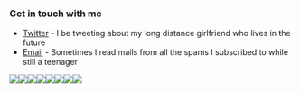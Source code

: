 ### Get in touch with me

* [Twitter](https://twitter.com/BaharaJr) - I be tweeting about my long distance girlfriend who lives in the future
* [Email](mailto:bennybenester@gmail.com) - Sometimes I read mails from all the spams I subscribed to while still a teenager

>


[![](https://sourcerer.io/fame/BaharaJr/BaharaJr/checky-my-recipe/images/0)](https://sourcerer.io/fame/BaharaJr/BaharaJr/checky-my-recipe/links/0)[![](https://sourcerer.io/fame/BaharaJr/BaharaJr/checky-my-recipe/images/1)](https://sourcerer.io/fame/BaharaJr/BaharaJr/checky-my-recipe/links/1)[![](https://sourcerer.io/fame/BaharaJr/BaharaJr/checky-my-recipe/images/2)](https://sourcerer.io/fame/BaharaJr/BaharaJr/checky-my-recipe/links/2)[![](https://sourcerer.io/fame/BaharaJr/BaharaJr/checky-my-recipe/images/3)](https://sourcerer.io/fame/BaharaJr/BaharaJr/checky-my-recipe/links/3)[![](https://sourcerer.io/fame/BaharaJr/BaharaJr/checky-my-recipe/images/4)](https://sourcerer.io/fame/BaharaJr/BaharaJr/checky-my-recipe/links/4)[![](https://sourcerer.io/fame/BaharaJr/BaharaJr/checky-my-recipe/images/5)](https://sourcerer.io/fame/BaharaJr/BaharaJr/checky-my-recipe/links/5)[![](https://sourcerer.io/fame/BaharaJr/BaharaJr/checky-my-recipe/images/6)](https://sourcerer.io/fame/BaharaJr/BaharaJr/checky-my-recipe/links/6)[![](https://sourcerer.io/fame/BaharaJr/BaharaJr/checky-my-recipe/images/7)](https://sourcerer.io/fame/BaharaJr/BaharaJr/checky-my-recipe/links/7)

